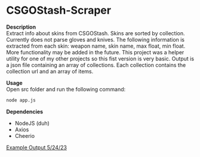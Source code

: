 # CSGOStash-Scraper

**Description**  
Extract info about skins from CSGOStash. Skins are sorted by collection. Currently does not parse gloves and knives. The following information is extracted from each skin: weapon name, skin name, max float, min float. More functionality may be added in the future. This project was a helper utility for one of my other projects so this fist version is very basic. Output is a json file containing an array of collections. Each collection contains the collection url and an array of items.

**Usage**  
Open src folder and run the following command:  
```bash
node app.js
```

**Dependencies**  
- NodeJS (duh)
- Axios
- Cheerio

[Example Output 5/24/23](https://hastebin.com/share/unozacocuh.json)
